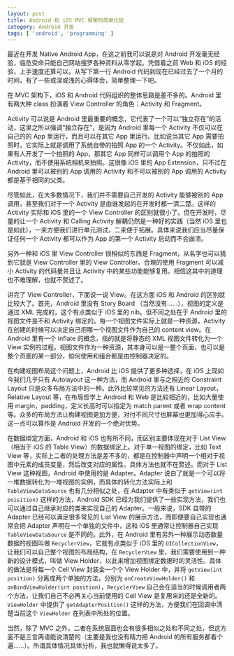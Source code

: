 ```yaml
---
layout: post
title: Android 和 iOS MVC 框架的简单比较
category: Android 开发
tags: [ 'android', 'programming' ]
---
```


最近在开发 Native Android App，在这之前我可以说是对 Android 开发毫无经验，临危受命只能自己网站搜罗各种资料从零学起。凭借着之前 Web 和 iOS 的经验，上手速度还算可以。从写下第一行 Android 代码到现在已经过去了一个月的时间，有了一些或深或浅的心得体会，简单整理一下吧。

在 MVC 架构下，iOS 和 Android 代码组织的整体思路是差不多的。Android 里有两大种 class 扮演着 View Controller 的角色：Activity 和 Fragment。

Activity 可以说是 Android 里最重要的概念，它代表了一个可以“独立存在”的活动，这里之所以强调“独立存在”，是因为 Android 里每一个 Activity 不仅可以在自己的的 App 里运行，而且可以在其它 App 里运行。比如说当其它 App 需要拍照时，它实际上就是调用了系统自带的拍照 App 的一个 Activity。不仅如此，如果有人开发了一个拍照的 App，那其它 App 同样可以调用个 App 的拍照的 Activity，而不使用系统相机来拍照。这很像 iOS 里的 App Extension，只不过在 Android 里可以被别的 App 调用的 Activity 和不可以被别的 App 调用的 Activity 都是基于相同的父类。

尽管如此，在大多数情况下，我们并不需要自己开发的 Activity 能够被别的 App 调用，甚至我们对于一个 Activity 是由谁发起的在开发时都一清二楚。这样的 Activity 实际和 iOS 里的一个 View Controller 的区别就很小了。但在开发时，尽量的让一个 Activity 和 Calling Activity 解耦仍然是一种好的实践（当然 iOS 里也是如此），一来方便我们进行单元测试，二来便于拓展。具体来说我们应当尽量保证任何一个 Activity 都可以作为 App 的第一个 Activity 启动而不会崩溃。

另外一种和 iOS 里 View Controller 很相似的东西是 Fragment，从名字也可以猜到它就是 View Controller 里的 View Controller。合理的使用 Fragment 可以减小 Activity 的代码量并且让 Activity 中的某些功能能够复用。相信这其中的道理也不难理解，也就不赘述了。

讲完了 View Controller，下面说一说 View。在这方面 iOS 和 Android 的区别就比较大了。首先，Android 里没有 Story Board （当然没有……），视图的定义是通过 XML 完成的，这个有点类似于 iOS 里的 nib。但不同之处在于 Android 里的视图文件是不和 Activity 绑定的。每一个视图文件实际上就是一种资源，Activity 在创建的时候可以决定自己把哪一个视图文件作为自己的 content view。在 Android 里有一个 inflate 的概念，指的就是将静态的 XML 视图文件转化为一个 View 实例的过程。视图文件作为一种资源，其本身可以是一整个页面，也可以是整个页面的某一部分，如何使用和组合都是由控制器决定的。

在构建视图布局这个问题上，Android 比 iOS 提供了更多种选择，在 iOS 上现如今我们几乎只有 Autolayout 这一种方法，而 Android 里与之相近的 Constraint Layout 只是众多布局方法中的一种。此外比较常见的方法还有 Linear Layout，Relative Layout 等，在布局哲学上 Android 和 Web 是比较相近的，比如大量使用 margin，padding，定义长高时可以指定为 match parent 或者 wrap content 等。众多的布局方法让构建视图更加方便，对付不同尺寸也屏幕也更加得心应手。这一点可以算作是 Android 开发的一个绝对优势。

在数据绑定方面，Android 和 iOS 也有所不同，而区别主要体现在对于 List View（相当于 iOS 的 Table View）的数据绑定上。对于单一视图的绑定，比如 Text View 等，实际上二者的处理方法是差不多的，都是在控制器中声明一个相对于视图中元素的成员变量，然后改变对应的属性，具体方法也就不在赘述。而对于 List View 这种视图，Android 中使用的是 Adapter。Adapter 说白了就是一个可以将一堆数据转化为一堆视图的实例，而具体的转化方法实际上和 `TableViewDataSource` 也有几分相似之处，在 Adapter 中有类似于  `getView(int poisition)` 这样的方法，Android SDK 已经为我们提供了一些实现方法，我们也可以通过自己继承对应的类来实现自己的 Adapter。一般来说，SDK 自带的 Adapter 已经可以满足很多常见的 List View 的展示方法，而即便要自己实现也通常会把 Adapter 声明在一个单独的文件中，这和 iOS 里通常让控制器自己实现 `TableViewDataSource` 是不同的。此外，在 Android 里有另外一种展示动态数量数据的视图叫做 `RecyclerView`，它就有点类似于 iOS 里的 `UICollectionView`，让我们可以自己整个视图的布局结构，在 `RecyclerView` 里，我们需要使用到一种新的设计模式，叫做 View Holder，以此来增加视图绑定数据时的灵活性。具体的做法是将每一个 Cell View 封装金一个个 View Holder 中，并将 `getView(int position)` 分离成两个单独的方法，分别为 `onCreateViewHolder()` 和 `onBindViewHolder(int position)`，`RecyclerView` 自己会在适当的时候调用者两个方法，让我们自己不必再关心当前使用的 Cell View 是复用来的还是全新的。`ViewHolder` 中提供了 `getAdapterPosition()` 这样的方法，方便我们在回调中清楚当前这个 `ViewHolder` 在列表中所处的位置。

当然，除了 MVC 之外，二者在系统层面也会有很多相似之处和不同之处，但这方面不是三言两语能说清楚的（主要是我也没有精力把 Android 的所有服务都看个遍……）。所谓具体情况具体分析，我也就懒得说太多了。